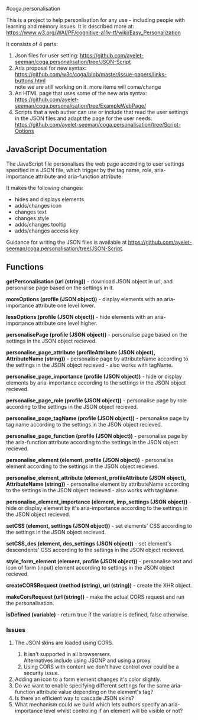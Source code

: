 #coga.personalisation
<p>This is a project to help personlisation for any use - including people with learning and memory issues. It is described more at: <a href="https://www.w3.org/WAI/PF/cognitive-a11y-tf/wiki/Easy_Personalization">https://www.w3.org/WAI/PF/cognitive-a11y-tf/wiki/Easy_Personalization</a></p>
<p>It consists of 4 parts:</p>
<ol>
<li>Json files for user setting: <a href="https://github.com/ayelet-seeman/coga.personalisation/tree/JSON-Script">https://github.com/ayelet-seeman/coga.personalisation/tree/JSON-Script</a></li>
<li>Aria proposal for new syntax: <a href="https://github.com/w3c/coga/blob/master/issue-papers/links-buttons.html">https://github.com/w3c/coga/blob/master/issue-papers/links-buttons.html</a> <br />
note we are still working on it. more items will come/change</li>
<li>An HTML page that uses some of the new aria syntax: <a href="https://github.com/ayelet-seeman/coga.personalisation/tree/ExampleWebPage/">https://github.com/ayelet-seeman/coga.personalisation/tree/ExampleWebPage/</a></li>
<li>Scripts that a web auther can use or include that read the user settings in the JSON files and adapt the page for  the user needs: <a href="https://github.com/ayelet-seeman/coga.personalisation/tree/Script-Options">https://github.com/ayelet-seeman/coga.personalisation/tree/Script-Options</a></li></ol>

<h2>JavaScript Documentation</h2>
<p>The JavaScript file personalises the web page according to user settings specified in a JSON file, which trigger by the tag name, role, aria-importance attribute and aria-function attribute.</p>
<p>It makes the following changes:
<ul><li>hides and displays elements</li>
<li>adds/changes icon</li>
<li>changes text</li>
<li>changes style</li>
<li>adds/changes tooltip</li>
<li>adds/changes access key</li></ul></p>
<p> Guidance for writing the JSON files is available at <a href="https://github.com/ayelet-seeman/coga.personalisation/tree/JSON-Script">https://github.com/ayelet-seeman/coga.personalisation/tree/JSON-Script</a>.</p>

<h2>Functions</h2>
<p><b>getPersonalisation (url (string))</b> -  download JSON object in url, and personalise page based on the settings in it.</p>

<p><b>moreOptions (profile (JSON object))</b> - display elements with an aria-importance attribute one level lower.</p>

<p><b>lessOptions (profile (JSON object))</b> - hide elements with an aria-importance attribute one level higher.</p>

<p><b>personalisePage (profile (JSON object))</b> - personalise page based on the settings in the JSON object recieved.</p>

<p><b>personalise_page_attribute (profileAttribute (JSON object), AttributeName (string))</b> - personalise page by attributeName according to the settings in the JSON object recieved</b> - also works with tagName.</p>

<p><b>personalise_page_importance (profile (JSON object))</b> - hide or display elements by aria-importance according to the settings in the JSON object recieved.</p>

<p><b>personalise_page_role (profile (JSON object))</b> - personalise page by role according to the settings in the JSON object recieved.</p>

<p><b>personalise_page_tagName (profile (JSON object))</b> - personalise page by tag name according to the settings in the JSON object recieved.</p>

<p><b>personalise_page_function (profile (JSON object))</b> - personalise page by the aria-function attribute according to the settings in the JSON object recieved.</p>

<p><b>personalise_element (element, profile (JSON object))</b> - personalise element according to the settings in the JSON object recieved.</p>

<p><b>personalise_element_attribute (element, profileAttribute (JSON object), AttributeName (string))</b> - personalise element by attributeName according to the settings in the JSON object recieved</b> - also works with tagName.</p>

<p><b>personalise_element_importance (element, imp_settings (JSON object))</b> - hide or display element by it's aria-importance according to the settings in the JSON object recieved.</p>

<p><b>setCSS (element, settings (JSON object))</b> - set elements' CSS according to the settings in the JSON object recieved.</p>

<p><b>setCSS_des (element, des_settings (JSON object))</b> - set element's descendents' CSS according to the settings in the JSON object recieved.</p>

<p><b>style_form_element (element, profile (JSON object))</b> - personalise text and icon of form (input) element according to settings in the JSON object recieved.</p>

<p><b>createCORSRequest (method (string), url (string))</b> - create the XHR object.</p>

<p><b>makeCorsRequest (url (string))</b> - make the actual CORS request and run the personalisation.</p>

<p><b>isDefined (variable)</b> -  return true if the variable is defined, false otherwise.</p>

<h3>Issues</h3>
<ol>
<li> The JSON skins are loaded using CORS.</li>
<ol><li>It isn't supported in all browsersers.<br>
Alternatives include using JSONP and using a proxy.</li>
<li> Using CORS with content we don't have control over could be a security issue.</li></ol>
<li> Adding an icon to a form element changes it's color slightly.</li>
<li> Do we want to enable specifying different settings for the same aria-function attribute value depending on the element's tag?</li>
<li> Is there an efficient way to cascade JSON skins?</li>
<li>What mechanism could we build which lets authors specify an aria-importance level whilst controling if an element will be visible or not?</li>
</ol>
